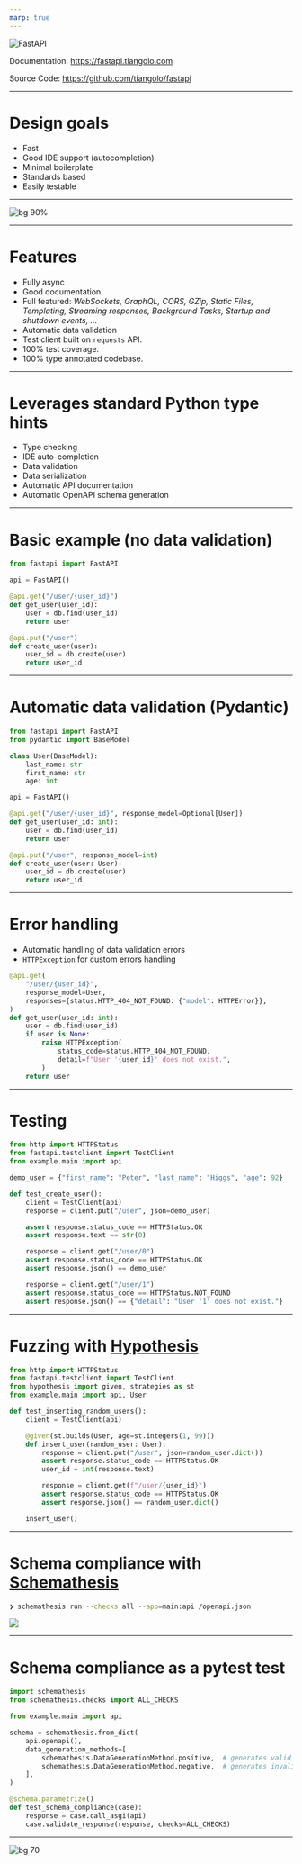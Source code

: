 ```yaml
---
marp: true
---
```


![FastAPI](assets/fastapi_logo.png)


Documentation: https://fastapi.tiangolo.com

Source Code: https://github.com/tiangolo/fastapi

---

# Design goals

- Fast
- Good IDE support (autocompletion)
- Minimal boilerplate
- Standards based
- Easily testable
---

![bg 90%](assets/architecture.drawio.svg)

---

# Features

- Fully async
- Good documentation
- Full featured:
  *WebSockets, GraphQL, CORS, GZip, Static Files, Templating, Streaming responses, Background Tasks, Startup and shutdown events, ...*
- Automatic data validation
- Test client built on `requests` API.
- 100% test coverage.
- 100% type annotated codebase.

---

# Leverages standard Python type hints

- Type checking
- IDE auto-completion
- Data validation
- Data serialization
- Automatic API documentation
- Automatic OpenAPI schema generation

---

# Basic example (no data validation)

```python
from fastapi import FastAPI

api = FastAPI()

@api.get("/user/{user_id}")
def get_user(user_id):
    user = db.find(user_id)
    return user

@api.put("/user")
def create_user(user):
    user_id = db.create(user)
    return user_id
```

---

# Automatic data validation (Pydantic)

```python
from fastapi import FastAPI
from pydantic import BaseModel

class User(BaseModel):
    last_name: str
    first_name: str
    age: int

api = FastAPI()

@api.get("/user/{user_id}", response_model=Optional[User])
def get_user(user_id: int):
    user = db.find(user_id)
    return user

@api.put("/user", response_model=int)
def create_user(user: User):
    user_id = db.create(user)
    return user_id
```

---

# Error handling

- Automatic handling of data validation errors
- `HTTPException` for custom errors handling

```python
@api.get(
    "/user/{user_id}",
    response_model=User,
    responses={status.HTTP_404_NOT_FOUND: {"model": HTTPError}},
)
def get_user(user_id: int):
    user = db.find(user_id)
    if user is None:
        raise HTTPException(
            status_code=status.HTTP_404_NOT_FOUND,
            detail=f"User '{user_id}' does not exist.",
        )
    return user
```

---

# Testing

```python
from http import HTTPStatus
from fastapi.testclient import TestClient
from example.main import api

demo_user = {"first_name": "Peter", "last_name": "Higgs", "age": 92}

def test_create_user():
    client = TestClient(api)
    response = client.put("/user", json=demo_user)

    assert response.status_code == HTTPStatus.OK
    assert response.text == str(0)

    response = client.get("/user/0")
    assert response.status_code == HTTPStatus.OK
    assert response.json() == demo_user

    response = client.get("/user/1")
    assert response.status_code == HTTPStatus.NOT_FOUND
    assert response.json() == {"detail": "User '1' does not exist."}
```

---

# Fuzzing with [Hypothesis](https://hypothesis.readthedocs.io)

```python
from http import HTTPStatus
from fastapi.testclient import TestClient
from hypothesis import given, strategies as st
from example.main import api, User

def test_inserting_random_users():
    client = TestClient(api)

    @given(st.builds(User, age=st.integers(1, 99)))
    def insert_user(random_user: User):
        response = client.put("/user", json=random_user.dict())
        assert response.status_code == HTTPStatus.OK
        user_id = int(response.text)

        response = client.get(f"/user/{user_id}")
        assert response.status_code == HTTPStatus.OK
        assert response.json() == random_user.dict()

    insert_user()
```

---

# Schema compliance with [Schemathesis](https://schemathesis.readthedocs.io)

```bash
❯ schemathesis run --checks all --app=main:api /openapi.json
```

![](assets/schemathesis.png)

---

# Schema compliance as a pytest test
```python
import schemathesis
from schemathesis.checks import ALL_CHECKS

from example.main import api

schema = schemathesis.from_dict(
    api.openapi(),
    data_generation_methods=[
        schemathesis.DataGenerationMethod.positive,  # generates valid data
        schemathesis.DataGenerationMethod.negative,  # generates invalid data
    ],
)

@schema.parametrize()
def test_schema_compliance(case):
    response = case.call_asgi(api)
    case.validate_response(response, checks=ALL_CHECKS)
```
---

![bg 70](assets/example.svg)
